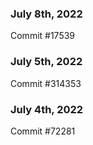 ### July 8th, 2022

Commit #17539

### July 5th, 2022

Commit #314353


### July 4th, 2022

Commit #72281
